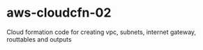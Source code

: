 # aws-cloudcfn-02
Cloud formation code for creating vpc, subnets, internet gateway, routtables and outputs
